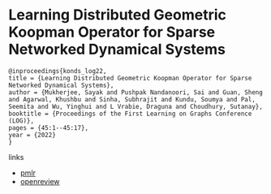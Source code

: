 # Learning Distributed Geometric Koopman Operator for Sparse Networked Dynamical Systems

```
@inproceedings{konds_log22,
title = {Learning Distributed Geometric Koopman Operator for Sparse Networked Dynamical Systems},
author = {Mukherjee, Sayak and Pushpak Nandanoori, Sai and Guan, Sheng and Agarwal, Khushbu and Sinha, Subhrajit and Kundu, Soumya and Pal, Seemita and Wu, Yinghui and L Vrabie, Draguna and Choudhury, Sutanay},
booktitle = {Proceedings of the First Learning on Graphs Conference (LOG)},
pages = {45:1--45:17},
year = {2022}
}
```

links
- [pmlr](https://proceedings.mlr.press/v198/mukherjee22a.html)
- [openreview](https://openreview.net/forum?id=lwx5gi4MIh)
